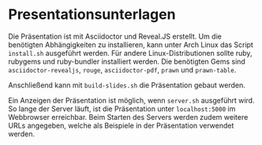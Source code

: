 # Presentationsunterlagen

Die Präsentation ist mit Asciidoctor und Reveal.JS erstellt.
Um die benötigten Abhängigkeiten zu installieren, kann unter Arch Linux das Script `install.sh` ausgeführt werden.
Für andere Linux-Distributionen sollte ruby, rubygems und ruby-bundler installiert werden.
Die benötigten Gems sind `asciidoctor-revealjs`, `rouge`, `asciidoctor-pdf`, `prawn` und `prawn-table`.

Anschließend kann mit `build-slides.sh` die Präsentation gebaut werden.

Ein Anzeigen der Präsentation ist möglich, wenn `server.sh` ausgeführt wird.
So lange der Server läuft, ist die Präsentation unter `localhost:5000` im Webbrowser erreichbar.
Beim Starten des Servers werden zudem weitere URLs angegeben, welche als Beispiele in der Präsentation verwendet werden.
